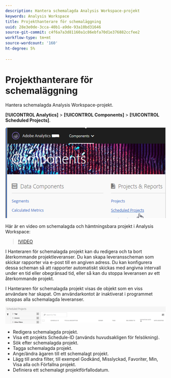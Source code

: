 ```yaml
---
description: Hantera schemalagda Analysis Workspace-projekt
keywords: Analysis Workspace
title: Projekthanterare för schemaläggning
uuid: 28e3e0de-3cca-40b1-a9de-93a10bd31646
source-git-commit: c4f6a7a3d81160a1c86ebfa70d1e376882ccfee2
workflow-type: tm+mt
source-wordcount: '160'
ht-degree: 5%

---
```



# Projekthanterare för schemaläggning

Hantera schemalagda Analysis Workspace-projekt.

**[!UICONTROL Analytics]** > **[!UICONTROL Components]** > **[!UICONTROL Scheduled Projects]**.

![](assets/components-scheduled-projects.png)

Här är en video om schemalagda och hämtningsbara projekt i Analysis Workspace:

>[!VIDEO](https://video.tv.adobe.com/v/24709/?quality=12)

I Hanteraren för schemalagda projekt kan du redigera och ta bort återkommande projektleveranser. Du kan skapa leveransscheman som skickar rapporter via e-post till en angiven adress. Du kan konfigurera dessa scheman så att rapporter automatiskt skickas med angivna intervall under en tid eller obegränsad tid, eller så kan du stoppa leveransen av ett återkommande projekt.

I Hanteraren för schemalagda projekt visas de objekt som en viss användare har skapat. Om användarkontot är inaktiverat i programmet stoppas alla schemalagda leveranser.

![](assets/scheduled-projects.png)

* Redigera schemalagda projekt.
* Visa ett projekts Schedule-ID (används huvudsakligen för felsökning).
* Sök efter schemalagda projekt.
* Tagga schemalagda projekt.
* Ange/ändra ägaren till ett schemalagt projekt.
* Lägg till andra filter, till exempel Godkänd, Misslyckad, Favoriter, Min, Visa alla och Förfallna projekt.
* Definiera ett schemalagt projektförfallodatum.

